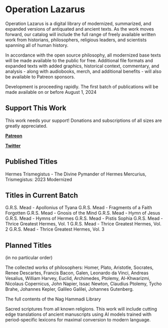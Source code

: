 # Operation Lazarus

Operation Lazarus is a digital library of modernized, summarized, and expanded versions of antiquated and ancient texts. As the work moves forward, our catalog will include the full range of freely available written work from historians, philosophers, religious leaders, and scientists spanning all of human history.

In accordance with the open source philosophy, all modernized base texts will be made available to the public for free. Additional file formats and expanded texts with added graphics, historical context, commentary, and analysis - along with audiobooks, merch, and additional benefits - will also be available to Patreon sponsors.

Development is proceeding rapidly. The first batch of publications will be made available on or before August 1, 2024

## Support This Work

This work needs your support! Donations and subscriptions of all sizes are greatly appreciated.

**[Patreon](https://patreon.com/OperationLazarus?utm_medium=unknown&utm_source=join_link&utm_campaign=creatorshare_creator&utm_content=copyLink)**

**[Twitter](https://x.com/FreemanWriting)**

## Published Titles

Hermes Trismegistus - The Divine Pymander of Hermes Mercurius, Trismegistus: 2023 Modernized

## Titles in Current Batch

G.R.S. Mead - Apollonius of Tyana
G.R.S. Mead - Fragments of a Faith Forgotten
G.R.S. Mead - Gnosis of the Mind
G.R.S. Mead - Hymn of Jesus
G.R.S. Mead - Hymns of Hermes
G.R.S. Mead - Pistis Sophia
G.R.S. Mead - Thrice Greatest Hermes, Vol. 1
G.R.S. Mead - Thrice Greatest Hermes, Vol. 2
G.R.S. Mead - Thrice Greatest Hermes, Vol. 3

## Planned Titles

(in no particular order)

The collected works of philosophers: Homer, Plato, Aristotle, Socrates, Renee Descartes, Francis Bacon, Galen, Leonardo da Vinci, Andreas Vesalius, William Harvey, Euclid, Archimedes, Ptolemy, Al-Khwarizmi, Nicolaus Copernicus, John Napier, Issac Newton, Claudius Ptolemy, Tycho Brahe, Johannes Kepler, Galileo Galilei, Johannes Gutenberg.

The full contents of the Nag Hammadi Library

Sacred scriptures from all known religions. This work will include cutting edge translations of ancient manuscripts using AI models trained with period-specific lexicons for maximal conversion to modern language.
